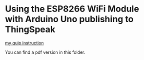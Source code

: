 # Using the ESP8266 WiFi Module with Arduino Uno publishing to ThingSpeak

[my quip instruction](https://quip.com/LUWhAONHH6O1/Using-the-ESP8266-WiFi-Module-with-Arduino-Uno-publishing-to-ThingSpeak)

You can find a pdf version in this folder.
